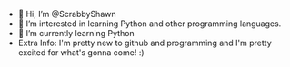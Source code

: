 - 👋 Hi, I’m @ScrabbyShawn
- 👀 I’m interested in learning Python and other programming languages.
- 🌱 I’m currently learning Python
- Extra Info:
I'm pretty new to github and programming and I'm pretty excited for what's gonna come! :)
<!---
ScrabbyShawn/ScrabbyShawn is a ✨ special ✨ repository because its `README.md` (this file) appears on your GitHub profile.
You can click the Preview link to take a look at your changes.
--->
